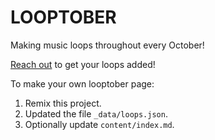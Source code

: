 # LOOPTOBER

Making music loops throughout every October!

[Reach out](https://stefanbohacek.com/contact/) to get your loops added!

To make your own looptober page:

1. Remix this project.
2. Updated the file `_data/loops.json`.
3. Optionally update `content/index.md`.
